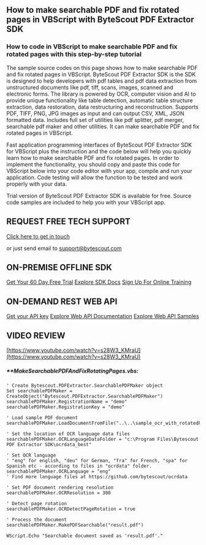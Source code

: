 ## How to make searchable PDF and fix rotated pages in VBScript with ByteScout PDF Extractor SDK

### How to code in VBScript to make searchable PDF and fix rotated pages with this step-by-step tutorial

The sample source codes on this page shows how to make searchable PDF and fix rotated pages in VBScript. ByteScout PDF Extractor SDK is the SDK is designed to help developers with pdf tables and pdf data extraction from unstructured documents like pdf, tiff, scans, images, scanned and electronic forms. The library is powered by OCR, computer vision and AI to provide unique functionality like table detection, automatic table structure extraction, data restoration, data restructuring and reconstruction. Supports PDF, TIFF, PNG, JPG images as input and can output CSV, XML, JSON formatted data. Includes full set of utilities like pdf splitter, pdf merger, searchable pdf maker and other utilities. It can make searchable PDF and fix rotated pages in VBScript.

Fast application programming interfaces of ByteScout PDF Extractor SDK for VBScript plus the instruction and the code below will help you quickly learn how to make searchable PDF and fix rotated pages. In order to implement the functionality, you should copy and paste this code for VBScript below into your code editor with your app, compile and run your application. Code testing will allow the function to be tested and work properly with your data.

Trial version of ByteScout PDF Extractor SDK is available for free. Source code samples are included to help you with your VBScript app.

## REQUEST FREE TECH SUPPORT

[Click here to get in touch](https://bytescout.zendesk.com/hc/en-us/requests/new?subject=ByteScout%20PDF%20Extractor%20SDK%20Question)

or just send email to [support@bytescout.com](mailto:support@bytescout.com?subject=ByteScout%20PDF%20Extractor%20SDK%20Question) 

## ON-PREMISE OFFLINE SDK 

[Get Your 60 Day Free Trial](https://bytescout.com/download/web-installer?utm_source=github-readme)
[Explore SDK Docs](https://bytescout.com/documentation/index.html?utm_source=github-readme)
[Sign Up For Online Training](https://academy.bytescout.com/)


## ON-DEMAND REST WEB API

[Get your API key](https://pdf.co/documentation/api?utm_source=github-readme)
[Explore Web API Documentation](https://pdf.co/documentation/api?utm_source=github-readme)
[Explore Web API Samples](https://github.com/bytescout/ByteScout-SDK-SourceCode/tree/master/PDF.co%20Web%20API)

## VIDEO REVIEW

[https://www.youtube.com/watch?v=s28W3_KMraU](https://www.youtube.com/watch?v=s28W3_KMraU)




<!-- code block begin -->

##### ****MakeSearchablePDFAndFixRotatingPages.vbs:**
    
```
' Create Bytescout.PDFExtractor.SearchablePDFMaker object
Set searchablePDFMaker = CreateObject("Bytescout.PDFExtractor.SearchablePDFMaker")
searchablePDFMaker.RegistrationName = "demo"
searchablePDFMaker.RegistrationKey = "demo"

' Load sample PDF document
searchablePDFMaker.LoadDocumentFromFile("..\..\sample_ocr_with_rotatedPage.pdf")

' Set the location of OCR language data files
searchablePDFMaker.OCRLanguageDataFolder = "c:\Program Files\Bytescout PDF Extractor SDK\ocrdata_best"
			
' Set OCR language
' "eng" for english, "deu" for German, "fra" for French, "spa" for Spanish etc - according to files in "ocrdata" folder.
searchablePDFMaker.OCRLanguage = "eng"  
' Find more language files at https://github.com/bytescout/ocrdata

' Set PDF document rendering resolution
searchablePDFMaker.OCRResolution = 300

' Detect page rotation
searchablePDFMaker.OCRDetectPageRotation = true

' Process the document
searchablePDFMaker.MakePDFSearchable("result.pdf")

WScript.Echo "Searchable document saved as 'result.pdf'."
```

<!-- code block end -->